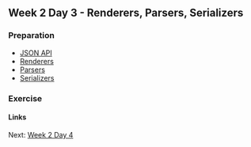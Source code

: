 ## Week 2 Day 3 - Renderers, Parsers, Serializers

### Preparation
- [JSON API](http://jsonapi.org/)
- [Renderers](http://www.django-rest-framework.org/api-guide/renderers/)
- [Parsers](http://www.django-rest-framework.org/api-guide/parsers/)
- [Serializers](http://www.django-rest-framework.org/api-guide/serializers/)

### Exercise

#### Links
Next: [Week 2 Day 4](W2D3.md)